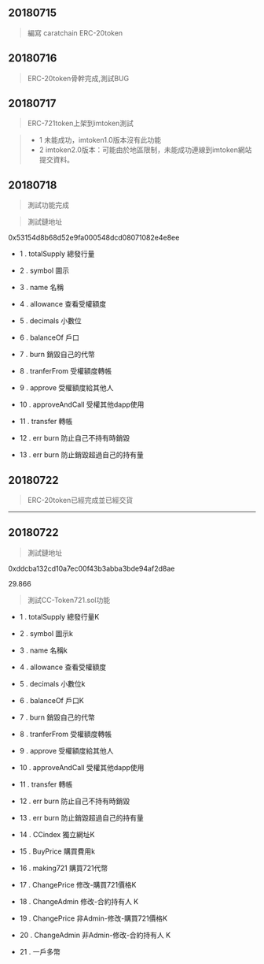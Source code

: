 
## 20180715 
 > 編寫 caratchain ERC-20token

## 20180716
 > ERC-20token骨幹完成,測試BUG

## 20180717
 > ERC-721token上架到imtoken測試
 
 > - 1 未能成功，imtoken1.0版本沒有此功能
 > - 2 imtoken2.0版本：可能由於地區限制，未能成功連線到imtoken網站提交資料。
 
## 20180718
 > 測試功能完成
 
 > 測試鏈地址
 
 0x53154d8b68d52e9fa000548dcd08071082e4e8ee
 
 - 1 . totalSupply      總發行量
 
 - 2 . symbol           圖示
 
 - 3 . name             名稱
 
 - 4 . allowance        查看受權額度
 
 - 5 . decimals         小數位
 
 - 6 . balanceOf        戶口
 
 - 7 . burn             銷毀自己的代幣
 
 - 8 . tranferFrom      受權額度轉帳
 
 - 9 . approve          受權額度給其他人
 
 - 10 . approveAndCall  受權其他dapp使用
 
 - 11 . transfer         轉帳
 
 - 12 . err burn         防止自己不持有時銷毀

 - 13 . err burn         防止銷毀超過自己的持有量
 
## 20180722
 > ERC-20token已經完成並已經交貨
 
 ------

## 20180722

 > 測試鏈地址
 
0xddcba132cd10a7ec00f43b3abba3bde94af2d8ae

29.866 


 > 測試CC-Token721.sol功能

 
 - 1 . totalSupply      總發行量K
 
 - 2 . symbol           圖示k
 
 - 3 . name             名稱k
 
 - 4 . allowance        查看受權額度
 
 - 5 . decimals         小數位k
 
 - 6 . balanceOf        戶口K
 
 - 7 . burn             銷毀自己的代幣
 
 - 8 . tranferFrom      受權額度轉帳
 
 - 9 . approve          受權額度給其他人
 
 - 10 . approveAndCall  受權其他dapp使用
 
 - 11 . transfer         轉帳
 
 - 12 . err burn         防止自己不持有時銷毀

 - 13 . err burn         防止銷毀超過自己的持有量

 - 14 . CCindex          獨立網址K

 - 15 . BuyPrice         購買費用k
 
 - 16 . making721        購買721代幣
  
 - 17 . ChangePrice      修改-購買721價格K

 - 18 . ChangeAdmin      修改-合約持有人 K
 
 - 19 . ChangePrice      非Admin-修改-購買721價格K

 - 20 . ChangeAdmin      非Admin-修改-合約持有人 K
 
 - 21 .       一戶多幣
